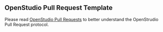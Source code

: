 ## OpenStudio Pull Request Template

Please read [OpenStudio Pull Requests](http://https://github.com/NREL/OpenStudio/wiki/OpenStudio-Pull-Requests) to better understand the OpenStrudio Pull Request protocol.
